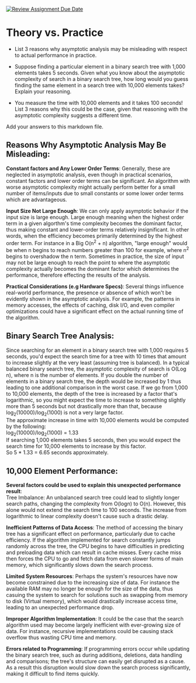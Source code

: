[![Review Assignment Due Date](https://classroom.github.com/assets/deadline-readme-button-24ddc0f5d75046c5622901739e7c5dd533143b0c8e959d652212380cedb1ea36.svg)](https://classroom.github.com/a/FgMJElkj)
# Theory vs. Practice

- List 3 reasons why asymptotic analysis may be misleading with respect to
  actual performance in practice.

- Suppose finding a particular element in a binary search tree with 1,000
  elements takes 5 seconds. Given what you know about the asymptotic complexity
  of search in a binary search tree, how long would you guess finding the same
  element in a search tree with 10,000 elements takes? Explain your reasoning.

- You measure the time with 10,000 elements and it takes 100 seconds! List 3
  reasons why this could be the case, given that reasoning with the asymptotic
  complexity suggests a different time.

Add your answers to this markdown file.

## Reasons Why Asymptotic Analysis May Be Misleading:<br />
**Constant factors and Any Lower Order Terms**: Generally, these are neglected in asymptotic analysis, even though in practical scenarios, constant factors and lower order terms can be significant. An algorithm with worse asymptotic complexity might actually perform better for a small number of items/inputs due to small constants or some lower order terms which are advantageous.<br />

**Input Size Not Large Enough**: We can only apply asymptotic behavior if the input size is large enough. Large enough meaning when the highest order term in a given algorthm's time complexity becomes the dominant factor, thus making constant and lower-order terms relatively insignificant. In other words, when the efficiency becomes primarily determined by the highest order term. For instance in a Big O(n<sup>2</sup> + n) algorithm, "large enough" would be when n begins to reach numbers greater than 100 for example, where n<sup>2</sup> begins to overshadow the n term. Sometimes in practice, the size of input may not be large enough to reach the point to where the asymptotic complexity actually becomes the dominant factor which determines the performance, therefore effecting the results of the analysis.<br />

**Practical Considerations (e.g Hardware Specs)**: Several things influence real-world performance, the presence or absence of which won't be evidently shown in the asymptotic analysis. For example, the patterns in memory accesses, the effects of caching, disk I/O, and even compiler optimizations could have a significant effect on the actual running time of the algorithm.<br />

## Binary Search Tree Analysis:<br />
Since searching for an element in a binary search tree with 1,000 requires 5 seconds, you'd expect the search time for a tree with 10 times that amount to increase slightly at the very least (assuming tree is balanced). In a typical balanced binary search tree, the asymptotic complexity of search is O(Log n), where n is the number of elements. If you double the number of elements in a binary search tree, the depth would be increased by 1 thus leading to one additional comparison in the worst case. If we go from 1,000 to 10,000 elements, the depth of the tree is increased by a factor that's logarithmic, so you might expect the time to increase to something slightly more than 5 seconds but not drastically more than that, because log<sub>2</sub>(10000)/log<sub>2</sub>(1000) is not a very large factor.<br /> The approximate increase in time with 10,000 elements would be computed by the following:<br /> log<sub>2</sub>(10000)/log<sub>2</sub>(1000) = 1.33  <br />If searching 1,000 elements takes 5 seconds, then you would expect the search time for 10,000 elements to increase by this factor.<br /> So 5 * 1.33 = 6.65 seconds approximately.<br />

## 10,000 Element Performance:<br />
**Several factors could be used to explain this unexpected performance result**:<br />
Tree Imbalance: An unbalanced search tree could lead to slightly longer search paths, changing the complexity from O(logn) to O(n). However, this alone would not extend the search time to 100 seconds. The increase from logarithmic to linear complexity doesn't cause such a drastic delay.<br />

**Inefficient Patterns of Data Access**: The method of accessing the binary tree has a significant effect on performance, particularly due to cache efficiency. If the algorithm implemented for search constantly jumps randomly across the tree, the CPU begins to have difficulties in predicting and preloading data which can result in cache misses. Every cache miss then forces the CPU to go and fetch data from even slower forms of main memory, which significantly slows down the search process.

**Limited System Resources**: Perhaps the system's resources have now become constrained due to the increasing size of data. For instance the available RAM may no longer be enough for the size of the data, thus casuing the system to search for solutions such as swapping from memory to disk (Virtual memory), which would drastically increase access time, leading to an unexpected performance drop.<br />

**Improper Algorithm Implementation**: It could be the case that the search algorithm used may become largely inefficient with ever-growing size of data. For instance, recursive implementations could be causing stack overflow thus wasting CPU time and memory.<br />

**Errors related to Programming**: If programming errors occur while updating the binary search tree, such as during additions, deletions, data handling and comparisons; the tree's structure can easily get disrupted as a cause. As a result this disruption would slow down the search process significantly, making it difficult to find items quickly.



